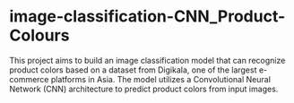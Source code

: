 # image-classification-CNN_Product-Colours
This project aims to build an image classification model that can recognize product colors based on a dataset from Digikala, one of the largest e-commerce platforms in Asia. The model utilizes a Convolutional Neural Network (CNN) architecture to predict product colors from input images.
